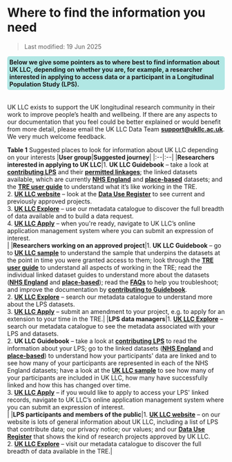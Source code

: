 
# Where to find the information you need
>Last modified: 19 Jun 2025

<div style="background-color: rgba(0, 178, 169, 0.3); padding: 5px; border-radius: 5px;"><strong>Below we give some pointers as to where best to find information about UK LLC, depending on whether you are, for example, a researcher interested in applying to access data or a participant in a Longitudinal Population Study (LPS).</strong></div>  
<br>
   

UK LLC exists to support the UK longitudinal research community in their work to improve people’s health and wellbeing. If there are any aspects to our documentation that you feel could be better explained or would benefit from more detail, please email the UK LLC Data Team [**support@ukllc.ac.uk**](mailto:support@ukllc.ac.uk). We very much welcome feedback. 


**Table 1** Suggested places to look for information about UK LLC depending on your interests
|**User group**|**Suggested journey**|
|:--|:--|
|**Researchers interested in applying to UK LLC**|1. **UK LLC Guidebook** – take a look at [**contributing LPS**](https://guidebook.ukllc.ac.uk/docs/lps/lps_introduction) and their [**permitted linkages**](https://guidebook.ukllc.ac.uk/docs/lps/linkages/lps_linkages); the linked datasets available, which are currently [**NHS England**](https://guidebook.ukllc.ac.uk/docs/linked_health_data/nhs_england/nhse_intro) and [**place-based**](https://guidebook.ukllc.ac.uk/docs/linked_geo_data/place_based_intro) datasets; and the [**TRE user guide**](https://guidebook.ukllc.ac.uk/docs/user_guide/introduction) to understand what it’s like working in the TRE.<br>2. [**UK LLC website**](https://ukllc.ac.uk/) – look at the [**Data Use Register**](https://ukllc.ac.uk/data-use-register) to see current and previously approved projects.<br>3. [**UK LLC Explore**](https://explore.ukllc.ac.uk/) – use our metadata catalogue to discover the full breadth of data available and to build a data request.<br>4. [**UK LLC Apply**](https://apply.ukllc.ac.uk/) – when you're ready, navigate to UK LLC’s online application management system where you can submit an expression of interest.<br>|
|**Researchers working on an approved project**|1. **UK LLC Guidebook** – go to [**UK LLC sample**](https://guidebook.ukllc.ac.uk/docs/navigation/sample/ukllc_sample#) to understand the sample that underpins the datasets at the point in time you were granted access to them; look through the [**TRE user guide**](https://guidebook.ukllc.ac.uk/docs/user_guide/introduction) to understand all aspects of working in the TRE; read the individual linked dataset guides to understand more about the datasets ([**NHS England**](https://guidebook.ukllc.ac.uk/docs/linked_health_data/nhs_england/nhse_intro) and [**place-based**](https://guidebook.ukllc.ac.uk/docs/linked_geo_data/place_based_intro)); read the [**FAQs**](https://guidebook.ukllc.ac.uk/docs/faq/faq_intro) to help you troubleshoot; and improve the documentation by [**contributing to Guidebook**](https://guidebook.ukllc.ac.uk/docs/user_guide/contribute).<br>2. [**UK LLC Explore**](https://explore.ukllc.ac.uk/) – search our metadata catalogue to understand more about the LPS datasets.<br>3. [**UK LLC Apply**](https://apply.ukllc.ac.uk/) – submit an amendment to your project, e.g. to apply for an extension to your time in the TRE.|
|**LPS data managers**|1. [**UK LLC Explore**](https://explore.ukllc.ac.uk/) – search our metadata catalogue to see the metadata associated with your LPS and datasets.<br>2. **UK LLC Guidebook** – take a look at [**contributing LPS**](https://guidebook.ukllc.ac.uk/docs/lps/lps_introduction) to read the information about your LPS; go to the linked datasets ([**NHS England**](https://guidebook.ukllc.ac.uk/docs/linked_health_data/nhs_england/nhse_intro) and [**place-based**](https://guidebook.ukllc.ac.uk/docs/linked_geo_data/place_based_intro)) to understand how your participants' data are linked and to see how many of your participants are represented in each of the NHS England datasets; have a look at the [**UK LLC sample**](https://guidebook.ukllc.ac.uk/docs/navigation/sample/ukllc_sample#) to see how many of your participants are included in UK LLC, how many have successfully linked and how this has changed over time.<br>3. [**UK LLC Apply**](https://apply.ukllc.ac.uk/) – if you would like to apply to access your LPS' linked records, navigate to UK LLC’s online application management system where you can submit an expression of interest.<br>|
|**LPS participants and members of the public**|1. [**UK LLC website**](https://ukllc.ac.uk/) – on our website is lots of general information about UK LLC, including a list of LPS that contribute data; our privacy notice; our values; and our [**Data Use Register**](https://ukllc.ac.uk/data-use-register) that shows the kind of research projects approved by UK LLC.<br>2. [**UK LLC Explore**](https://explore.ukllc.ac.uk/) – visit our metadata catalogue to discover the full breadth of data available in the TRE.|




